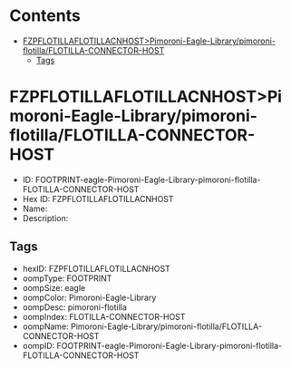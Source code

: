 



Contents
========

* [FZPFLOTILLAFLOTILLACNHOST>Pimoroni-Eagle-Library/pimoroni-flotilla/FLOTILLA-CONNECTOR-HOST](#fzpflotillaflotillacnhostpimoroni-eagle-librarypimoroni-flotillaflotilla-connector-host)
	* [Tags](#tags)

# FZPFLOTILLAFLOTILLACNHOST>Pimoroni-Eagle-Library/pimoroni-flotilla/FLOTILLA-CONNECTOR-HOST

- ID: FOOTPRINT-eagle-Pimoroni-Eagle-Library-pimoroni-flotilla-FLOTILLA-CONNECTOR-HOST
- Hex ID: FZPFLOTILLAFLOTILLACNHOST
- Name: 
- Description: 

## Tags

- hexID: FZPFLOTILLAFLOTILLACNHOST
- oompType: FOOTPRINT
- oompSize: eagle
- oompColor: Pimoroni-Eagle-Library
- oompDesc: pimoroni-flotilla
- oompIndex: FLOTILLA-CONNECTOR-HOST
- oompName: Pimoroni-Eagle-Library/pimoroni-flotilla/FLOTILLA-CONNECTOR-HOST
- oompID: FOOTPRINT-eagle-Pimoroni-Eagle-Library-pimoroni-flotilla-FLOTILLA-CONNECTOR-HOST
